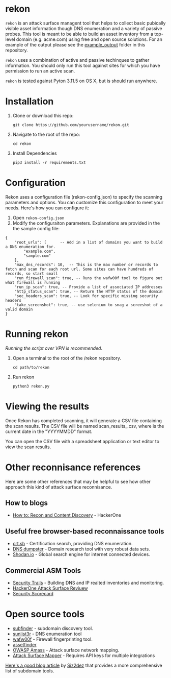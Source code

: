 # rekon
`rekon` is an attack surface managent tool that helps to collect basic pubically visible asset information though DNS enumeration and a variety of passive probes. This tool is meant to be able to build an asset inventory from a top-level domain (e.g. acme.com) using free and open source solutions. For an example of the output please see the [example_output](./example_output/) folder in this repository.
 
`rekon` uses a combination of active and passive techinques to gather information. You should only run this tool against sites for which you have permission to run an active scan.

`rekon` is tested against Pyton 3.11.5 on OS X, but is should run anywhere.

# Installation

1. Clone or download this repo:
    
    `git clone https://github.com/yourusername/rekon.git`

1. Navigate to the root of the repo:

    `cd rekon`

1. Install Dependencies

    `pip3 install -r requirements.txt`

# Configuration

Rekon uses a configuration file (rekon-config.json) to specify the scanning parameters and options. You can customize this configuration to meet your needs. Here's how you can configure it:

1. Open `rekon-config.json`
1. Modify the  configuraiton parameters. Explanations are provided in the the sample config file:

```
{
    "root_urls": [      -- Add in a list of domains you want to build a DNS enumeration for.
        "example.com",
        "sample.com"
    ],
    "max_dns_records": 10,  -- This is the max number or records to fetch and scan for each root url. Some sites can have hundreds of records, so start small
    "run_firewall_scan": true, -- Runs the wafw00f tool to figure out what firewall is running
    "run_ip_scan": true, -- Provide a list of associated IP addresses
    "http_status_scan": true, -- Return the HTTP status of the domain
    "sec_headers_scan": true, -- Look for specific missing security headers
    "take_screenshot": true, -- use selenium to snag a screeshot of a valid domain
}
```

# Running rekon

_Running the script over VPN is recommended_.

1. Open a terminal to the root of the /rekon repository.

    `cd path/to/rekon`

1. Run rekon

    `python3 rekon.py`

# Viewing the results

Once Rekon has completed scanning, it will generate a CSV file containing the scan results. The CSV file will be named scan_results_<date>.csv, where <date> is the current date in the "YYYYMMDD" format.

You can open the CSV file with a spreadsheet application or text editor to view the scan results.

# Other reconnisance references

Here are some other references that may be helpful to see how other approach this kind of attack surface reconnisance. 

## How to blogs

* [How to: Recon and Content Discovery](https://www.hackerone.com/ethical-hacker/how-recon-and-content-discovery) - HackerOne


## Useful free browser-based reconnaissance tools

* [crt.sh](https://crt.sh/) -  Certification search, providing DNS enumeration.
* [DNS dumpster](https://dnsdumpster.com/) - Domain research tool with very robust data sets.
* [Shodan.io](https://www.shodan.io/) - Global search engine for internet connected devices.

## Commercial ASM Tools

* [Security Trails](https://securitytrails.com/) - Building DNS and IP realted inventories and monitoring.
* [HackerOne Attack Surface Reviuew](https://www.hackerone.com/attack-surface-review)
* [Security Scorecard](https://securityscorecard.com/solutions/enterprise-risk-management/)

# Open source tools

* [subfinder](https://github.com/projectdiscovery/subfinder) - subdomain discovery tool.
* [sunlist3r](https://github.com/aboul3la/Sublist3r) - DNS enumeration tool
* [wafw00f](https://github.com/EnableSecurity/wafw00f) - Firewall fingerprinting tool.
* [assetfinder](https://github.com/tomnomnom/assetfinder)
* [OWASP Amass](https://github.com/owasp-amass/amass) - Attack surface network mapping.
* [Attack Surface Mapper](https://github.com/superhedgy/AttackSurfaceMapper) - Requires API keys for multiple integrations

[Here's a good blog article](https://blog.yeswehack.com/yeswerhackers/subdomains-tools-review-full-detailed-comparison/) by [Siz2dez](https://twitter.com/Six2dez1) that provides a more comprehensive list of subdomain tools.
